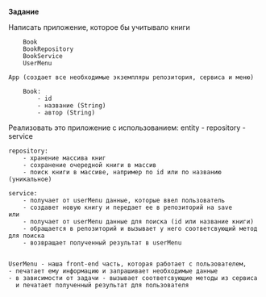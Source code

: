 **Задание**

Написать приложение, которое бы учитывало книги

        Book
        BookRepository
        BookService
        UserMenu
    
    App (создает все необходимые экземпляры репозитория, сервиса и меню)

        Book:
            - id
            - название (String)
            - автор (String)

Реализовать это приложение с использованием: entity - repository - service

    repository:
        - хранение массива книг
        - сохранение очередной книги в массив 
        - поиск книги в массиве, например по id или по названию (уникальное)

    service:
        - получает от userMenu данные, которые ввел пользователь
        - создавет новую книгу и передает ее в репозиторий на save
    или
        - получает от userMenu данные для поиска (id или название книги)
        - обращается в репозиторий и вызывает у него соответсвующий метод для поиска
        - возвращает полученный результат в userMenu


    UserMenu - наша front-end часть, которая работает с пользователем, 
    - печатает ему информацию и запрашивает необходимые данные
    - в зависимости от задачи - вызывает соответсвующие методы из сервиса 
      и печатает полученный результат для пользователя